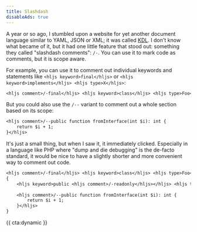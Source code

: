 ```yaml
---
title: Slashdash
disableAds: true
---
```


A year or so ago, I stumbled upon a website for yet another document language similar to YAML, JSON or XML; it was called [KDL](https://kdl.dev/). I don't know what became of it, but it had one little feature that stood out: something they called "slashdash comments": `/-`. You can use it to mark code as comments, but it is scope aware.

For example, you can use it to comment out individual keywords and statements like `<hljs keyword>final</hljs>` or `<hljs keyword>implements</hljs> <hljs type>X</hljs>`:

```txt
<hljs comment>/-final</hljs> <hljs keyword>class</hljs> <hljs type>Foo</hljs> <hljs comment>/-implements Bar</hljs>
```

But you could also use the `/--` variant to comment out a whole section based on its scope:

```txt
<hljs comment>/--public function fromInterface(int $i): int {
    return $i + 1;
}</hljs>
```

It's just a small thing, but when I saw it, it immediately clicked. Especially in a language like PHP where "dump and die debugging" is the de-facto standard, it would be nice to have a slightly shorter and more convenient way to comment out code.

```txt
<hljs comment>/-final</hljs> <hljs keyword>class</hljs> <hljs type>Foo</hljs> <hljs comment>/-implements Bar</hljs>
{
    <hljs keyword>public <hljs comment>/-readonly</hljs></hljs> <hljs type>string</hljs> <hljs prop>$prop</hljs>;
    
    <hljs comment>/--public function fromInterface(int $i): int {
        return $i + 1;
    }</hljs>
}
```

{{ cta:dynamic }}